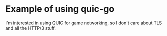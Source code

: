 # Example of using quic-go
I'm interested in using QUIC for game networking, so I don't care about TLS and all the HTTP/3 stuff.
